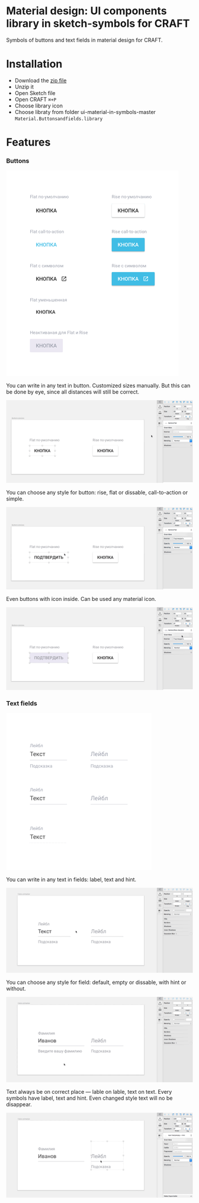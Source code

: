# Material design: UI components library in sketch-symbols for CRAFT

Symbols of buttons and text fields in material design for CRAFT.

# Installation

+ Download the [zip file](https://github.com/nostrism/ui-material-in-symbols/archive/master.zip)
+ Unzip it
+ Open Sketch file
+ Open CRAFT `⌘+P`
+ Choose library icon
+ Choose libraty from folder ui-material-in-symbols-master `Material.Buttonsandfields.library`

# Features

### Buttons

![All Buttons](./img/Buttons.png)

You can write in any text in button. Customized sizes manually. But this can be done by eye, since all distances will still be correct.

![Edit button](./img/btn-01.gif)

You can choose any style for button: rise, flat or dissable, call-to-action or simple.

![Button styles](./img/btn-02.gif)

Even buttons with icon inside. Can be used any material icon.

![Icon inside](./img/btn-03.gif)

### Text fields

![All Buttons](./img/Fields.png)

You can write in any text in fields: label, text and hint.

![Edit fields](./img/fields-01.gif)

You can choose any style for field: default, empty or dissable, with hint or without.

![Fields style](./img/fields-02.gif)

Text always be on correct place — lable on lable, text on text. Every symbols have label, text and hint. Even changed style text will no be disappear.

![Fields change](./img/fields-03.gif)
